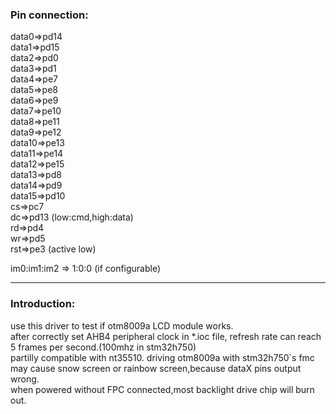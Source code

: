 ### **Pin connection:**  
  
data0=>pd14  
data1=>pd15  
data2=>pd0  
data3=>pd1  
data4=>pe7  
data5=>pe8  
data6=>pe9  
data7=>pe10  
data8=>pe11  
data9=>pe12  
data10=>pe13  
data11=>pe14  
data12=>pe15  
data13=>pd8  
data14=>pd9  
data15=>pd10  
cs=>pc7   
dc=>pd13   (low:cmd,high:data)  
rd=>pd4  
wr=>pd5  
rst=>pe3   (active low)  
  
im0:im1:im2 => 1:0:0 (if configurable)
  
--------------------------------------

### **Introduction:**  
  
use this driver to test if otm8009a LCD module works.  
after correctly set AHB4 peripheral clock in *.ioc file, refresh rate can reach 5 frames per second.(100mhz in stm32h750)   
partilly compatible with nt35510.  driving otm8009a with stm32h750`s fmc may cause snow screen or rainbow screen,because dataX pins output wrong.  
when powered without FPC connected,most backlight drive chip will burn out. 


